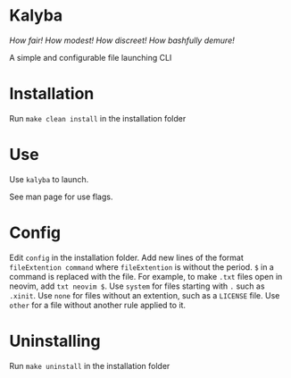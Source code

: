 # Kalyba

*How fair! How modest! How discreet! How bashfully demure!*

A simple and configurable file launching CLI
 
# Installation

Run `make clean install` in the installation folder

# Use

Use `kalyba` to launch. 

See man page for use flags.

# Config

Edit `config` in the installation folder. Add new lines of the format `fileExtention command` where `fileExtention` is without the period. `$` in a command is replaced with the file. For example, to make `.txt` files open in neovim, add `txt neovim $`. Use `system` for files starting with `.` such as `.xinit`. Use `none` for files without an extention, such as a `LICENSE` file. Use `other` for a file without another rule applied to it. 

# Uninstalling

Run `make uninstall` in the installation folder

